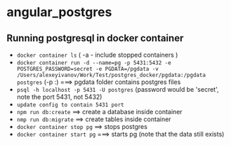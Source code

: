 # angular_postgres

Running postgresql in docker container
-------
- `docker container ls` ( -a - include stopped containers )
- `docker container run -d --name=pg -p 5431:5432 -e POSTGRES_PASSWORD=secret -e PGDATA=/pgdata -v /Users/alexeyivanov/Work/Test/postgres_docker/pgdata:/pgdata postgres` (-p <host machine free port>:<container port>)
===> pgdata folder contains postgres files
- `psql -h localhost -p 5431 -U postgres` (password would be 'secret', note the port 5431, not 5432)
- `update config to contain 5431 port`
- `npm run db:create` ==> create a database inside container 
- `nmp run db:migrate` ==> create tables inside container
- `docker container stop pg` ==> stops postgres
- `docker container start pg` ===> starts pg (note that the data still exists)
  
  


